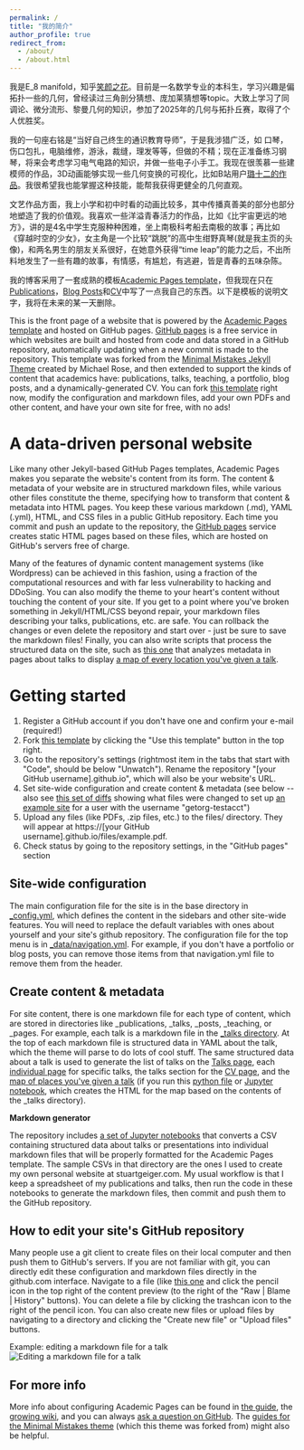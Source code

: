 ```yaml
---
permalink: /
title: "我的简介"
author_profile: true
redirect_from: 
  - /about/
  - /about.html
---
```


我是E_8 manifold，知乎[笑颜之花](https://www.zhihu.com/people/xiao-yan-zhi-hua)。目前是一名数学专业的本科生，学习兴趣是偏拓扑一些的几何，曾经读过三角剖分猜想、庞加莱猜想等topic。大致上学习了同调论、微分流形、黎曼几何的知识，参加了2025年的几何与拓扑丘赛，取得了个人优胜奖。

我的一句座右铭是“当好自己终生的通识教育导师”，于是我涉猎广泛，如 口琴，伤口包扎，电脑维修，游泳，裁缝，理发等等，但做的不精；现在正准备练习钢琴，将来会考虑学习电气电路的知识，并做一些电子小手工。我现在很羡慕一些建模师的作品，3D动画能够实现一些几何变换的可视化，比如B站用户[璐十二的作品](https://www.bilibili.com/video/BV1384y197p8/)。我很希望我也能掌握这种技能，能帮我获得更健全的几何直观。

文艺作品方面，我上小学和初中时看的动画比较多，其中传播真善美的部分也部分地塑造了我的价值观。我喜欢一些洋溢青春活力的作品，比如《比宇宙更远的地方》，讲的是4名中学生克服种种困难，坐上南极科考船去南极的故事；再比如《穿越时空的少女》，女主角是一个比较“跳脱”的高中生绀野真琴(就是我主页的头像)，和两名男生的朋友关系很好，在她意外获得“time leap”的能力之后，不出所料地发生了一些有趣的故事，有情感，有尴尬，有逃避，皆是青春的五味杂陈。




我的博客采用了一套成熟的模板[Academic Pages template](https://github.com/academicpages/academicpages.github.io)，但我现在只在
[Publications](https://sunnylovelyday.github.io//publications/)，[Blog Posts](https://sunnylovelyday.github.io//year-archive/)和[CV](https://sunnylovelyday.github.io//cv/)中写了一点我自己的东西。以下是模板的说明文字，我将在未来的某一天删除。

This is the front page of a website that is powered by the [Academic Pages template](https://github.com/academicpages/academicpages.github.io) and hosted on GitHub pages. [GitHub pages](https://pages.github.com) is a free service in which websites are built and hosted from code and data stored in a GitHub repository, automatically updating when a new commit is made to the repository. This template was forked from the [Minimal Mistakes Jekyll Theme](https://mmistakes.github.io/minimal-mistakes/) created by Michael Rose, and then extended to support the kinds of content that academics have: publications, talks, teaching, a portfolio, blog posts, and a dynamically-generated CV. You can fork [this template](https://github.com/academicpages/academicpages.github.io) right now, modify the configuration and markdown files, add your own PDFs and other content, and have your own site for free, with no ads!

A data-driven personal website
======
Like many other Jekyll-based GitHub Pages templates, Academic Pages makes you separate the website's content from its form. The content & metadata of your website are in structured markdown files, while various other files constitute the theme, specifying how to transform that content & metadata into HTML pages. You keep these various markdown (.md), YAML (.yml), HTML, and CSS files in a public GitHub repository. Each time you commit and push an update to the repository, the [GitHub pages](https://pages.github.com/) service creates static HTML pages based on these files, which are hosted on GitHub's servers free of charge.

Many of the features of dynamic content management systems (like Wordpress) can be achieved in this fashion, using a fraction of the computational resources and with far less vulnerability to hacking and DDoSing. You can also modify the theme to your heart's content without touching the content of your site. If you get to a point where you've broken something in Jekyll/HTML/CSS beyond repair, your markdown files describing your talks, publications, etc. are safe. You can rollback the changes or even delete the repository and start over - just be sure to save the markdown files! Finally, you can also write scripts that process the structured data on the site, such as [this one](https://github.com/academicpages/academicpages.github.io/blob/master/talkmap.ipynb) that analyzes metadata in pages about talks to display [a map of every location you've given a talk](https://academicpages.github.io/talkmap.html).

Getting started
======
1. Register a GitHub account if you don't have one and confirm your e-mail (required!)
1. Fork [this template](https://github.com/academicpages/academicpages.github.io) by clicking the "Use this template" button in the top right. 
1. Go to the repository's settings (rightmost item in the tabs that start with "Code", should be below "Unwatch"). Rename the repository "[your GitHub username].github.io", which will also be your website's URL.
1. Set site-wide configuration and create content & metadata (see below -- also see [this set of diffs](http://archive.is/3TPas) showing what files were changed to set up [an example site](https://getorg-testacct.github.io) for a user with the username "getorg-testacct")
1. Upload any files (like PDFs, .zip files, etc.) to the files/ directory. They will appear at https://[your GitHub username].github.io/files/example.pdf.  
1. Check status by going to the repository settings, in the "GitHub pages" section

Site-wide configuration
------
The main configuration file for the site is in the base directory in [_config.yml](https://github.com/academicpages/academicpages.github.io/blob/master/_config.yml), which defines the content in the sidebars and other site-wide features. You will need to replace the default variables with ones about yourself and your site's github repository. The configuration file for the top menu is in [_data/navigation.yml](https://github.com/academicpages/academicpages.github.io/blob/master/_data/navigation.yml). For example, if you don't have a portfolio or blog posts, you can remove those items from that navigation.yml file to remove them from the header. 

Create content & metadata
------
For site content, there is one markdown file for each type of content, which are stored in directories like _publications, _talks, _posts, _teaching, or _pages. For example, each talk is a markdown file in the [_talks directory](https://github.com/academicpages/academicpages.github.io/tree/master/_talks). At the top of each markdown file is structured data in YAML about the talk, which the theme will parse to do lots of cool stuff. The same structured data about a talk is used to generate the list of talks on the [Talks page](https://academicpages.github.io/talks), each [individual page](https://academicpages.github.io/talks/2012-03-01-talk-1) for specific talks, the talks section for the [CV page](https://academicpages.github.io/cv), and the [map of places you've given a talk](https://academicpages.github.io/talkmap.html) (if you run this [python file](https://github.com/academicpages/academicpages.github.io/blob/master/talkmap.py) or [Jupyter notebook](https://github.com/academicpages/academicpages.github.io/blob/master/talkmap.ipynb), which creates the HTML for the map based on the contents of the _talks directory).

**Markdown generator**

The repository includes [a set of Jupyter notebooks](https://github.com/academicpages/academicpages.github.io/tree/master/markdown_generator
) that converts a CSV containing structured data about talks or presentations into individual markdown files that will be properly formatted for the Academic Pages template. The sample CSVs in that directory are the ones I used to create my own personal website at stuartgeiger.com. My usual workflow is that I keep a spreadsheet of my publications and talks, then run the code in these notebooks to generate the markdown files, then commit and push them to the GitHub repository.

How to edit your site's GitHub repository
------
Many people use a git client to create files on their local computer and then push them to GitHub's servers. If you are not familiar with git, you can directly edit these configuration and markdown files directly in the github.com interface. Navigate to a file (like [this one](https://github.com/academicpages/academicpages.github.io/blob/master/_talks/2012-03-01-talk-1.md) and click the pencil icon in the top right of the content preview (to the right of the "Raw | Blame | History" buttons). You can delete a file by clicking the trashcan icon to the right of the pencil icon. You can also create new files or upload files by navigating to a directory and clicking the "Create new file" or "Upload files" buttons. 

Example: editing a markdown file for a talk
![Editing a markdown file for a talk](/images/editing-talk.png)

For more info
------
More info about configuring Academic Pages can be found in [the guide](https://academicpages.github.io/markdown/), the [growing wiki](https://github.com/academicpages/academicpages.github.io/wiki), and you can always [ask a question on GitHub](https://github.com/academicpages/academicpages.github.io/discussions). The [guides for the Minimal Mistakes theme](https://mmistakes.github.io/minimal-mistakes/docs/configuration/) (which this theme was forked from) might also be helpful.
